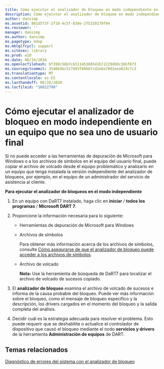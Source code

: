```yaml
---
title: Cómo ejecutar el analizador de bloqueo en modo independiente en un equipo que no sea uno de usuario final
description: Cómo ejecutar el analizador de bloqueo en modo independiente en un equipo que no sea uno de usuario final
author: dansimp
ms.assetid: 881d573f-2f18-4c5f-838e-2f5320179f94
ms.reviewer: ''
manager: dansimp
ms.author: dansimp
ms.pagetype: mdop
ms.mktglfcycl: support
ms.sitesec: library
ms.prod: w10
ms.date: 06/16/2016
ms.openlocfilehash: 6f398c56b7c631145388541b71229d69c16bf6f3
ms.sourcegitcommit: 354664bc527d93f80687cd2eba70d1eea024c7c3
ms.translationtype: MT
ms.contentlocale: es-ES
ms.lasthandoff: 06/26/2020
ms.locfileid: "10822790"
---
```

# Cómo ejecutar el analizador de bloqueo en modo independiente en un equipo que no sea uno de usuario final


Si no puede acceder a las herramientas de depuración de Microsoft para Windows o a los archivos de símbolos en el equipo del usuario final, puede copiar el archivo de volcado desde el equipo problemático y analizarlo en un equipo que tenga instalada la versión independiente del analizador de bloqueos, por ejemplo, en el equipo de un administrador del servicio de asistencia al cliente.

**Para ejecutar el analizador de bloqueos en el modo independiente**

1.  En un equipo con DaRT7 instalado, haga clic en **iniciar**  /  **todos los programas**  /  **Microsoft DART 7**.

2.  Proporcione la información necesaria para lo siguiente:

    -   Herramientas de depuración de Microsoft para Windows

    -   Archivos de símbolos

        Para obtener más información acerca de los archivos de símbolos, consulte [Cómo asegurarse de que el analizador de bloqueo puede acceder a los archivos de símbolos](how-to-ensure-that-crash-analyzer-can-access-symbol-files-dart-7.md).

    -   Archivo de volcado

        **Nota:**  Use la herramienta de búsqueda de DaRT7 para localizar el archivo de volcado de sucesos copiado.

         

3.  El **analizador de bloqueo** examina el archivo de volcado de sucesos e informa de la causa probable del bloqueo. Puede ver más información sobre el bloqueo, como el mensaje de bloqueo específico y la descripción, los drivers cargados en el momento del bloqueo y la salida completa del análisis.

4.  Decidir cuál es la estrategia adecuada para resolver el problema. Esto puede requerir que se deshabilite o actualice el controlador de dispositivo que causó el bloqueo mediante el nodo **servicios y drivers** de la herramienta **Administración de equipos** de DART.

## Temas relacionados


[Diagnóstico de errores del sistema con el analizador de bloqueo](diagnosing-system-failures-with-crash-analyzer--dart-7.md)

 

 






